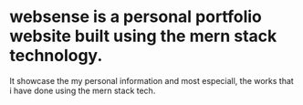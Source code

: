# websense is a personal portfolio website built using the mern stack technology. 
It showcase the my personal information and most especiall, the works that i have done using the mern stack tech. 

